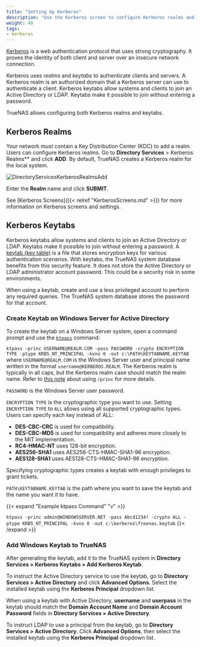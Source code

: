 ```yaml
---
title: "Setting Up Kerberos"
description: "Use the Kerberos screen to configure Kerberos realms and keytabs on your TrueNAS."
weight: 40
tags:
- kerberos
---
```


[Kerberos](https://web.mit.edu/kerberos/) is a web authentication protocol that uses strong cryptography. It proves the identity of both client and server over an insecure network connection.

Kerberos uses *realms* and *keytabs* to authenticate clients and servers.
A Kerberos realm is an authorized domain that a Kerberos server can use to authenticate a client.
Kerberos keytabs allow systems and clients to join an Active Directory or LDAP. Keytabs make it possible to join without entering a password.

TrueNAS allows configuring both Kerberos realms and keytabs.

## Kerberos Realms

Your network must contain a Key Distribution Center (KDC) to add a realm. 
Users can configure Kerberos realms. Go to **Directory Services** > Kerberos Realms** and click **ADD**.
By default, TrueNAS creates a Kerberos realm for the local system.

![DirectoryServicesKerberosRealmsAdd](/images/CORE/DirectoryServices/DirectoryServicesKerberosRealmsAdd.png "Directory Services Kerberos Realms Add")

Enter the **Realm** name and click **SUBMIT**.

See [Kerberos Screens]({{< relref "KerberosScreens.md" >}}) for more information on Kerberos screens and settings.

## Kerberos Keytabs

Kerberos keytabs allow systems and clients to join an Active Directory or LDAP. Keytabs make it possible to join without entering a password.
A [keytab (key table)](https://web.mit.edu/kerberos/krb5-devel/doc/basic/keytab_def.html) is a file that stores encryption keys for various authentication scenarios.
With keytabs, the TrueNAS system database benefits from this security feature. It does not store the Active Directory or LDAP administrator account password. This could be a security risk in some environments.

When using a keytab, create and use a less privileged account to perform any required queries. 
The TrueNAS system database stores the password for that account.

### Create Keytab on Windows Server for Active Directory

To create the keytab on a Windows Server system, open a command prompt and use the [`ktpass`](https://techjogging.com/create-keytab-file-for-kerberos-authentication-in-windows.html) command:

`ktpass -princ USERNAME@REALM.COM -pass PASSWORD -crypto ENCRYPTION TYPE -ptype KRB5_NT_PRINCIPAL -kvno 0 -out c:\PATH\KEYTABNAME.KEYTAB` where `USERNAME@REALM.COM` is the Windows Server user and principal name written in the format `username@KERBEROS.REALM`.
The Kerberos realm is typically in all caps, but the Kerberos realm case should match the realm name.
Refer to [this note](https://docs.microsoft.com/en-us/windows-server/administration/windows-commands/ktpass#BKMK_remarks) about using `/princ` for more details.

`PASSWORD` is the Windows Server user password.

`ENCRYPTION TYPE` is the cryptographic type you want to use. Setting `ENCRYPTION TYPE` to `ALL` allows using all supported cryptographic types.
Users can specify each key instead of ALL:
* **DES-CBC-CRC** is used for compatibility.
* **DES-CBC-MD5** is used for compatibility and adheres more closely to the MIT implementation.
* **RC4-HMAC-NT** uses 128-bit encryption.
* **AES256-SHA1** uses AES256-CTS-HMAC-SHA1-96 encryption.
* **AES128-SHA1** uses AES128-CTS-HMAC-SHA1-96 encryption.

Specifying cryptographic types creates a keytab with enough privileges to grant tickets.

`PATH\KEYTABNAME.KEYTAB` is the path where you want to save the keytab and the name you want it to have.

{{< expand "Example ktpass Command" "v" >}}

`ktpass -princ admin@WINDOWSSERVER.NET -pass Abcd1234! -crypto ALL -ptype KRB5_NT_PRINCIPAL -kvno 0 -out c:\kerberos\freenas.keytab`
{{< /expand >}}
### Add Windows Keytab to TrueNAS

After generating the keytab, add it to the TrueNAS system in **Directory Services > Kerberos Keytabs > Add Kerberos Keytab**.

To instruct the Active Directory service to use the keytab, go to **Directory Services > Active Directory** and click **Advanced Options**. Select the installed keytab using the **Kerberos Principal** dropdown list.

When using a keytab with Active Directory, **username** and **userpass** in the keytab should match the **Domain Account Name** and **Domain Account Password** fields in **Directory Services > Active Directory**.

To instruct LDAP to use a principal from the keytab,  go to **Directory Services > Active Directory**. Click **Advanced Options**, then select the installed keytab using the **Kerberos Principal** dropdown list.  
